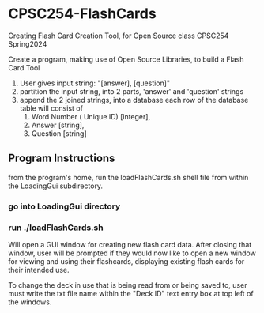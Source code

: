 # CPSC254-FlashCards
Creating Flash Card Creation Tool, for Open Source class CPSC254 Spring2024

Create a program, making use of Open Source Libraries, to build a Flash Card Tool
1. User gives input string: "[answer], [question]"
2. partition the input string, into 2 parts, 'answer' and 'question' strings
3. append the 2 joined strings, into a database
    each row of the database table will consist of
    1. Word Number ( Unique ID) [integer],
    2. Answer [string],
    3. Question [string]

## Program Instructions
from the program's home, run the loadFlashCards.sh shell file from within the LoadingGui subdirectory.
### go into LoadingGui directory
### run ./loadFlashCards.sh


Will open a GUI window for creating new flash card data. After closing that window, user will be prompted if they would now like to open a new window for viewing and using their flashcards, displaying existing flash cards for their intended use.

To change the deck in use that is being read from or being saved to, user must write the txt file name within the "Deck ID" text entry box at top left of the windows.
